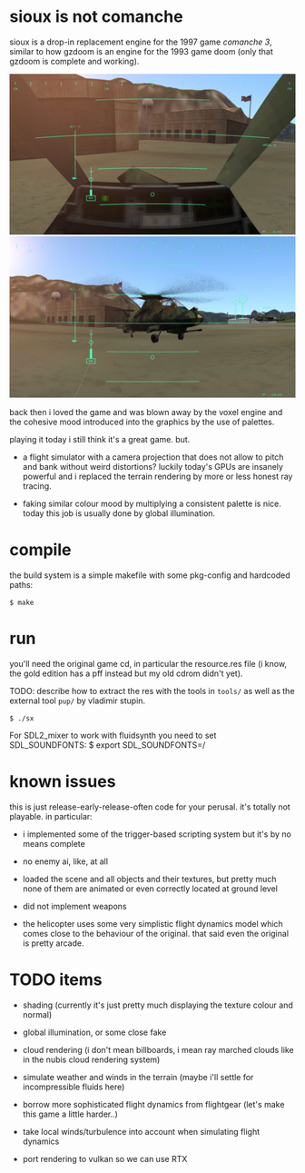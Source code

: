# sioux is not comanche

sioux is a drop-in replacement engine for the 1997 game *comanche 3*, similar
to how gzdoom is an engine for the 1993 game doom (only that gzdoom is complete
and working).

![](screenshots/screenshot0.jpg)
![](screenshots/screenshot1.jpg)

back then i loved the game and was blown away by the voxel engine
and the cohesive mood introduced into the graphics by the use of
palettes.

playing it today i still think it's a great game. but.

* a flight simulator with a camera projection that does not allow to pitch and
  bank without weird distortions? luckily today's GPUs are insanely powerful and
  i replaced the terrain rendering by more or less honest ray tracing.

* faking similar colour mood by multiplying a consistent palette is nice.
  today this job is usually done by global illumination.

# compile

the build system is a simple makefile with some pkg-config and hardcoded paths:

```
$ make
```


# run

you'll need the original game cd, in particular the resource.res file (i know,
the gold edition has a pff instead but my old cdrom didn't yet).

TODO: describe how to extract the res with the tools in ```tools/``` as
well as the external tool ```pup/``` by vladimir stupin.

```
$ ./sx
```
For SDL2_mixer to work with fluidsynth you need to set SDL_SOUNDFONTS:
$ export SDL_SOUNDFONTS=<path to soundfonts directory>/<soundfont filename>

# known issues

this is just release-early-release-often code for your perusal. it's totally
not playable. in particular:

* i implemented some of the trigger-based scripting system but it's by no means complete

* no enemy ai, like, at all

* loaded the scene and all objects and their textures, but pretty much none of
them are animated or even correctly located at ground level

* did not implement weapons

* the helicopter uses some very simplistic flight dynamics model which comes
close to the behaviour of the original. that said even the
original is pretty arcade.


# TODO items

* shading (currently it's just pretty much displaying the texture colour and normal)

* global illumination, or some close fake

* cloud rendering (i don't mean billboards, i mean ray marched clouds like in the nubis cloud rendering system)

* simulate weather and winds in the terrain (maybe i'll settle for incompressible fluids here)

* borrow more sophisticated flight dynamics from flightgear (let's make this game a little harder..)

* take local winds/turbulence into account when simulating flight dynamics

* port rendering to vulkan so we can use RTX


